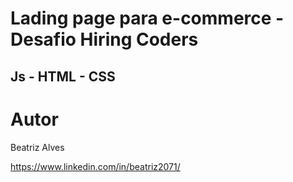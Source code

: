 # Lading page para e-commerce  - Desafio Hiring Coders 


## Js - HTML -  CSS 

#  Autor

Beatriz Alves
 
https://www.linkedin.com/in/beatriz2071/

